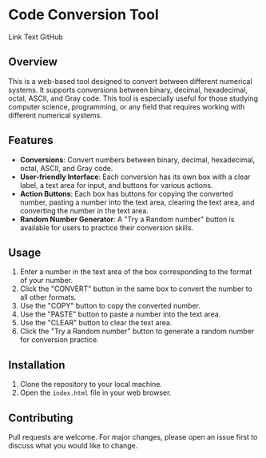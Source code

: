 # Code Conversion Tool
Link Text
GitHub

## Overview
This is a web-based tool designed to convert between different numerical systems. It supports conversions between binary, decimal, hexadecimal, octal, ASCII, and Gray code. This tool is especially useful for those studying computer science, programming, or any field that requires working with different numerical systems.

## Features
- **Conversions**: Convert numbers between binary, decimal, hexadecimal, octal, ASCII, and Gray code.
- **User-friendly Interface**: Each conversion has its own box with a clear label, a text area for input, and buttons for various actions.
- **Action Buttons**: Each box has buttons for copying the converted number, pasting a number into the text area, clearing the text area, and converting the number in the text area.
- **Random Number Generator**: A "Try a Random number" button is available for users to practice their conversion skills.

## Usage
1. Enter a number in the text area of the box corresponding to the format of your number.
2. Click the "CONVERT" button in the same box to convert the number to all other formats.
3. Use the "COPY" button to copy the converted number.
4. Use the "PASTE" button to paste a number into the text area.
5. Use the "CLEAR" button to clear the text area.
6. Click the "Try a Random number" button to generate a random number for conversion practice.

## Installation
1. Clone the repository to your local machine.
2. Open the `index.html` file in your web browser.

## Contributing
Pull requests are welcome. For major changes, please open an issue first to discuss what you would like to change.
